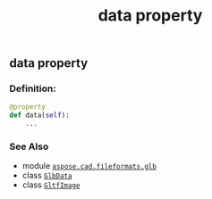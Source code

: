﻿---
title: data property
second_title: Aspose.CAD for Python via .NET API References
description: 
type: docs
weight: 130
url: /python-net/aspose.cad.fileformats.glb/gltfimage/data/
is_root: false
---

## data property

### Definition:
```python
@property
def data(self):
    ...
```

### See Also
* module [`aspose.cad.fileformats.glb`](../../)
* class [`GlbData`](/cad/python-net/aspose.cad.fileformats.glb/glbdata)
* class [`GltfImage`](/cad/python-net/aspose.cad.fileformats.glb/gltfimage)
